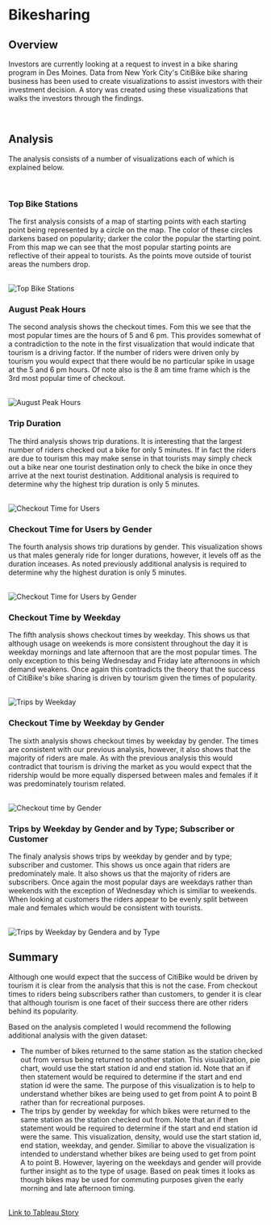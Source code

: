 <h1>Bikesharing</h1>
<h2>Overview</h2>
<p>Investors are currently looking at a request to invest in a bike sharing program in Des Moines.  Data from New York City's CitiBike bike sharing business has been used to create visualizations to assist investors with their investment decision.  A story was created using these visualizations that walks the investors through the findings.</p>
<br>
<h2>Analysis</h2>
<p>The analysis consists of a number of visualizations each of which is explained below.</p>
<br>
<h3>Top Bike Stations</h3>
<p>The first analysis consists of a map of starting points with each starting point being represented by a circle on the map.  The color of these circles darkens based on popularity; darker the color the popular the starting point.  From this map we can see that the most popular starting points are reflective of their appeal to tourists.  As the points move outside of tourist areas the numbers drop.</p>
<br>
<img src="https://github.com/bedwardssmith/Bikesharing/blob/main/Images/Top_Bike_Stations.png" alt="Top Bike Stations">
<br>
<h3>August Peak Hours</h3>
<p>The second analysis shows the checkout times. Fom this we see that the most popular times are the hours of 5 and 6 pm.  This provides somewhat of a contradiction to the note in the first visualization that would indicate that tourism is a driving factor.  If the number of riders were driven only by tourism you would expect that there would be no particular spike in usage at the 5 and 6 pm hours. Of note also is the 8 am time frame which is the 3rd most popular time of checkout.</p>
<br>
<img src="https://github.com/bedwardssmith/Bikesharing/blob/main/Images/August_Peak_Hours.png" alt="August Peak Hours">
<br>
<h3>Trip Duration</h3>
<p>The third analysis shows trip durations.  It is interesting that the largest number of riders checked out a bike for only 5 minutes.  If in fact the riders are due to tourism this may make sense in that tourists may simply check out a bike near one tourist destination only to check the bike in once they arrive at the next tourist destination. Additional analysis is required to determine why the highest trip duration is only 5 minutes.</p>
<br>
<img src="https://github.com/bedwardssmith/Bikesharing/blob/main/Images/Checkout_Time_for_Users.png" alt="Checkout Time for Users">
<br>
<h3>Checkout Time for Users by Gender</h3>
<p>The fourth analysis shows trip durations by gender.  This visualization shows us that males generaly ride for longer durations, however, it levels off as the duration inceases.  As noted previously additional analysis is required to determine why the highest duration is only 5 minutes.</p>
<br>
<img src="https://github.com/bedwardssmith/Bikesharing/blob/main/Images/Checkout_Time_By_Gender.png" alt="Checkout Time for Users by Gender">
<br>
<h3>Checkout Time by Weekday</h3>
<p>The fifth analysis shows checkout times by weekday.  This shows us that although usage on weekends is more consistent throughout the day it is weekday mornings and late afternoon that are the most popular times.  The only exception to this being Wednesday and Friday late afternoons in which demand weakens.  Once again this contradicts the theory that the success of CitiBike's bike sharing is driven by tourism given the times of popularity.</p>
<br>
<img src="https://github.com/bedwardssmith/Bikesharing/blob/main/Images/Trips_By_Weekday_per_Hour.png" alt="Trips by Weekday">
<br>
<h3>Checkout Time by Weekday by Gender</h3>
<p>The sixth analysis shows checkout times by weekday by gender.  The times are consistent with our previous analysis, however, it also shows that the majority of riders are male.  As with the previous analysis this would contradict that tourism is driving the market as you would expect that the ridership would be more equally dispersed between males and females if it was predominately tourism related.</p>
<br>
<img src="https://github.com/bedwardssmith/Bikesharing/blob/main/Images/Checkout_Time_By_Gender.png" alt="Checkout time by Gender">
<br>
<h3>Trips by Weekday by Gender and by Type; Subscriber or Customer</h3>
<p>The finaly analysis shows trips by weekday by gender and by type; subscriber and customer.  This shows us once again that riders are predominately male.  It also shows us that the majority of riders are subscribers. Once again the most popular days are weekdays rather than weekends with the exception of Wednesday which is similiar to weekends.  When looking at customers the riders appear to be evenly split between male and females which would be consistent with tourists.</p>
<br>
<img src="https://github.com/bedwardssmith/Bikesharing/blob/main/Images/User_Trips_by_Gender_by_Weekday.png" alt="Trips by Weekday by Gendera and by Type">
<br>
<h2>Summary</h2>
<p>Although one would expect that the success of CitiBike would be driven by tourism it is clear from the analysis that this is not the case.  From checkout times to riders being subscribers rather than customers, to gender it is clear that although tourism is one facet of their success there are other riders behind its popularity.</p>
<p>Based on the analysis completed I would recommend the following additional analysis with the given dataset:</p>
<ul>
<li>The number of bikes returned to the same station as the station checked out from versus being returned to another station.  This visualization, pie chart, would use the start station id and end station id.  Note that an if then statement would be required to determine if the start and end station id were the same.  The purpose of this visualization is to help to understand whether bikes are being used to get from point A to point B rather than for recreational purposes.</li>
<li>The trips by gender by weekday for which bikes were returned to the same station as the station checked out from.  Note that an if then statement would be required to determine if the start and end station id were the same.  This visualization, density, would use the start station id, end station, weekday, and gender.  Similiar to above the visualization is intended to understand whether bikes are being used to get from point A to point B.  However, layering on the weekdays and gender will provide further insight as to the type of usage.  Based on peak times it looks as though bikes may be used for commuting purposes given the early morning and late afternoon timing.</li>
 </ul>
<br>
<a href="https://public.tableau.com/profile/beverly.edwards.smith#!/vizhome/NYCCitibikeanalysis_16168739872070/Story1?publish=yes">Link to Tableau Story</a>
